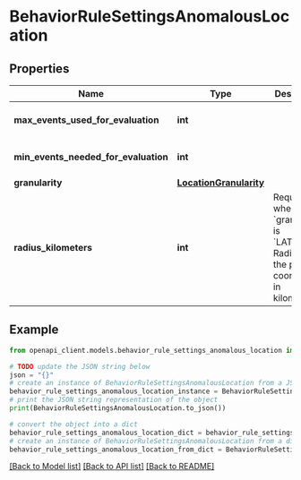 # BehaviorRuleSettingsAnomalousLocation


## Properties

Name | Type | Description | Notes
------------ | ------------- | ------------- | -------------
**max_events_used_for_evaluation** | **int** |  | [optional] [default to 20]
**min_events_needed_for_evaluation** | **int** |  | [optional] [default to 0]
**granularity** | [**LocationGranularity**](LocationGranularity.md) |  | 
**radius_kilometers** | **int** | Required when &#x60;granularity&#x60; is &#x60;LAT_LONG&#x60;. Radius from the provided coordinates in kilometers. | [optional] 

## Example

```python
from openapi_client.models.behavior_rule_settings_anomalous_location import BehaviorRuleSettingsAnomalousLocation

# TODO update the JSON string below
json = "{}"
# create an instance of BehaviorRuleSettingsAnomalousLocation from a JSON string
behavior_rule_settings_anomalous_location_instance = BehaviorRuleSettingsAnomalousLocation.from_json(json)
# print the JSON string representation of the object
print(BehaviorRuleSettingsAnomalousLocation.to_json())

# convert the object into a dict
behavior_rule_settings_anomalous_location_dict = behavior_rule_settings_anomalous_location_instance.to_dict()
# create an instance of BehaviorRuleSettingsAnomalousLocation from a dict
behavior_rule_settings_anomalous_location_from_dict = BehaviorRuleSettingsAnomalousLocation.from_dict(behavior_rule_settings_anomalous_location_dict)
```
[[Back to Model list]](../README.md#documentation-for-models) [[Back to API list]](../README.md#documentation-for-api-endpoints) [[Back to README]](../README.md)


